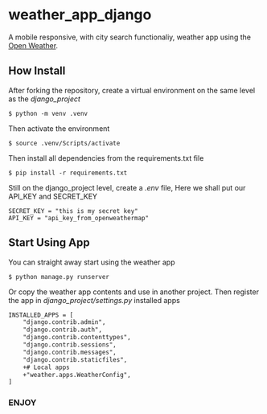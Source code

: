 # weather_app_django

A mobile responsive, with city search functionaliy, weather app using the [Open Weather](https://openweathermap.org/).

## How Install

After forking the repository, create a virtual environment on the same level as the *django_project*

```
$ python -m venv .venv
```

Then activate the environment

```
$ source .venv/Scripts/activate
```

Then install all dependencies from the requirements.txt file

```
$ pip install -r requirements.txt
```
Still on the django_project level, create a *.env* file, Here we shall put our API_KEY and SECRET_KEY
```
SECRET_KEY = "this is my secret key"
API_KEY = "api_key_from_openweathermap"
```

## Start Using App

You can straight away start using the weather app
```
$ python manage.py runserver
```
Or copy the weather app contents and use in another project.
Then register the app in *django_project/settings.py* installed apps

```diff
INSTALLED_APPS = [
    "django.contrib.admin",
    "django.contrib.auth",
    "django.contrib.contenttypes",
    "django.contrib.sessions",
    "django.contrib.messages",
    "django.contrib.staticfiles",
    +# Local apps
    +"weather.apps.WeatherConfig",
]
```
### ENJOY
